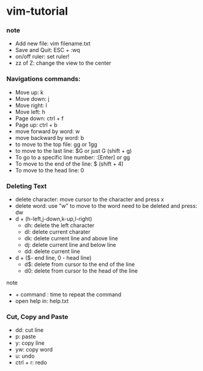 # vim-tutorial
### note
- Add new file: vim filename.txt
- Save and Quit: ESC + :wq
- on/off ruler: set ruler!
- zz of Z: change the view to the center
### Navigations commands:
- Move up: k
- Move down: j
- Move right: l
- Move left: h
- Page down: ctrl + f
- Page up: ctrl + b
- move forward by word: w
- move backward by word: b
- to move to the top file: gg or 1gg
- to move to the last line: $G or just G (shift + g)
- To go to a specific line number: :<number>[Enter] or <number>gg
- To move to the end of the line: $ (shift + 4)
- To move to the head line: 0
### Deleting Text
- delete character: move cursor to the character and press x
- delete word: use "w" to move to the word need to be deleted and press: dw
- d + (h-left,j-down,k-up,l-right)
  + dh: delete the left character
  + dl: delete current charater
  + dk: delete current line and above line
  + dj: delete current line and below line
  + dd: delete current line
- d + ($- end line, 0 - head line)
  + d$: delete from cursor to the end of the line
  + d0: delete from cursor to the head of the line

note
- <number> + command : <number> time to repeat the command
- open help in: help.txt

### Cut, Copy and Paste
- dd: cut line
- p: paste
- y: copy line
- yw: copy word
- u: undo
- ctrl + r: redo


